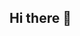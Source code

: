 ## Hi there 👋

<!--
**Jonathan2390/Jonathan2390** is a ✨ _special_ ✨ repository because its `README.md` (this file) appears on your GitHub profile.

# 👋 ¡Hola! Soy Jonathan Aguirre Palacios

## 🚀 Sobre mí
Soy **Data Scientist** apasionado por descubrir patrones, contar historias con datos y construir soluciones que generen impacto. Me encanta explorar datos, crear modelos de machine learning y automatizar procesos que ayuden a tomar mejores decisiones.

## 💡 Áreas de interés
- Machine Learning y Deep Learning
- Análisis exploratorio y visualización avanzada
- Optimización de procesos con datos
- Ciencia de datos aplicada a negocios

## 🛠️ Tecnologías y herramientas
- **Lenguajes:** Python (principal), SQL
- **Librerías de datos y visualización:** Pandas, Plotly, Matplotlib, Scikit-learn, Keras
- **Bases de datos:** MySQL, PostgreSQL y otras bases de datos relacionales
- **Otros:** Administración de servidores, Git & GitHub, Linux

## 💼 Actualmente trabajando en
- Proyectos de predicción y clasificación con Scikit-learn y Keras
- Dashboards interactivos con Plotly y Streamlit
- Automatización de pipelines de datos y reporting

## 🌱 Siempre aprendiendo
Me mantengo explorando nuevas técnicas de inteligencia artificial y tecnologías de nube para ciencia de datos. También me interesa la ingeniería de datos y el desarrollo de soluciones end-to-end.

## 📫 Cómo contactarme
- ✉️ jonathan.aguirrep@gmail.com
- 💼  https://www.linkedin.com/in/jonathan-aguirre-palacios-34b9039a/ 

---

> 💬 *"La ciencia de datos no es solo números y modelos, es descubrir el valor oculto en cada dato para crear impacto real."*

¡Gracias por visitar mi perfil! 🚀

